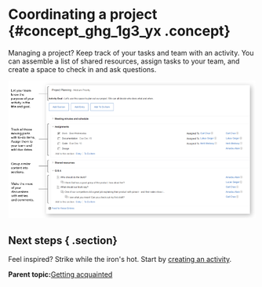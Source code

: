 # Coordinating a project {#concept_ghg_1g3_yx .concept}

Managing a project? Keep track of your tasks and team with an activity. You can assemble a list of shared resources, assign tasks to your team, and create a space to check in and ask questions.

![Screenshot of project management activity](images/manage_project.png)

## Next steps { .section}

Feel inspired? Strike while the iron's hot. Start by [creating an activity](c_create_activity.md).

**Parent topic:**[Getting acquainted](../activities/c_get_organized.md)

